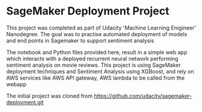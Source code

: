 # SageMaker Deployment Project

This project was completed as part of Udacity 'Machine Learning Enigineer' Nanodegree.
The goal was to practise automated deployment of models and end points in Sagemaker to support sentiment analysis

The notebook and Python files provided here, result in a simple web app which interacts with a deployed recurrent neural network performing sentiment analysis on movie reviews. This project is using SageMaker deployment techniques and Sentiment Analysis using XGBoost, and rely on AWS services like AWS API gateway, AWS lambda to be called from the webapp 

The initial project was cloned from https://github.com/udacity/sagemaker-deployment.git
